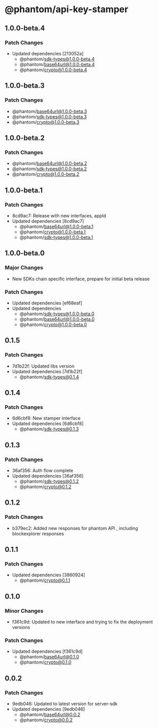 # @phantom/api-key-stamper

## 1.0.0-beta.4

### Patch Changes

- Updated dependencies [213052a]
  - @phantom/sdk-types@1.0.0-beta.4
  - @phantom/base64url@1.0.0-beta.4
  - @phantom/crypto@1.0.0-beta.4

## 1.0.0-beta.3

### Patch Changes

- @phantom/base64url@1.0.0-beta.3
- @phantom/sdk-types@1.0.0-beta.3
- @phantom/crypto@1.0.0-beta.3

## 1.0.0-beta.2

### Patch Changes

- @phantom/base64url@1.0.0-beta.2
- @phantom/sdk-types@1.0.0-beta.2
- @phantom/crypto@1.0.0-beta.2

## 1.0.0-beta.1

### Patch Changes

- 8cd9ac7: Release with new interfaces, appId
- Updated dependencies [8cd9ac7]
  - @phantom/base64url@1.0.0-beta.1
  - @phantom/crypto@1.0.0-beta.1
  - @phantom/sdk-types@1.0.0-beta.1

## 1.0.0-beta.0

### Major Changes

- New SDKs chain specific interface, prepare for initial beta release

### Patch Changes

- Updated dependencies [ef68eaf]
- Updated dependencies
  - @phantom/sdk-types@1.0.0-beta.0
  - @phantom/base64url@1.0.0-beta.0
  - @phantom/crypto@1.0.0-beta.0

## 0.1.5

### Patch Changes

- 7d1b22f: Updated libs version
- Updated dependencies [7d1b22f]
  - @phantom/sdk-types@0.1.4

## 0.1.4

### Patch Changes

- 6d6cbf8: New stamper interface
- Updated dependencies [6d6cbf8]
  - @phantom/sdk-types@0.1.3

## 0.1.3

### Patch Changes

- 36af356: Auth flow complete
- Updated dependencies [36af356]
  - @phantom/sdk-types@0.1.2
  - @phantom/crypto@0.1.2

## 0.1.2

### Patch Changes

- b379ec2: Added new responses for phantom API , including blockexplorer responses

## 0.1.1

### Patch Changes

- Updated dependencies [3860924]
  - @phantom/crypto@0.1.1

## 0.1.0

### Minor Changes

- f361c9d: Updated to new interface and trying to fix the deployment versions

### Patch Changes

- Updated dependencies [f361c9d]
  - @phantom/base64url@0.1.0
  - @phantom/crypto@0.1.0

## 0.0.2

### Patch Changes

- 9edb046: Updated to latest version for server-sdk
- Updated dependencies [9edb046]
  - @phantom/base64url@0.0.2
  - @phantom/crypto@0.0.2
